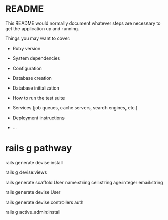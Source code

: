 # README

This README would normally document whatever steps are necessary to get the
application up and running.

Things you may want to cover:

* Ruby version

* System dependencies

* Configuration

* Database creation

* Database initialization

* How to run the test suite

* Services (job queues, cache servers, search engines, etc.)

* Deployment instructions

* ...


# rails g pathway

rails generate devise:install

rails g devise:views

rails generate scaffold User name:string cell:string age:integer email:string

rails generate devise User

rails generate devise:controllers auth

rails g active_admin:install
